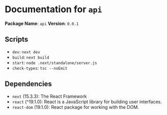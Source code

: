 # Documentation for `api`

**Package Name**: `api`
**Version**: `0.0.1`

## Scripts
- `dev`: `next dev`
- `build`: `next build`
- `start`: `node .next/standalone/server.js`
- `check-types`: `tsc --noEmit`

## Dependencies
- `next` (15.3.3): The React Framework
- `react` (^19.1.0): React is a JavaScript library for building user interfaces.
- `react-dom` (19.1.0): React package for working with the DOM.
